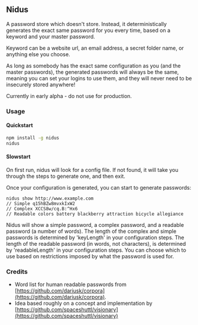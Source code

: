 ## Nidus

A password store which doesn't store. Instead, it deterministically generates the exact same password for you every time, based on a keyword and your master password.

Keyword can be a website url, an email address, a secret folder name, or anything else you choose.

As long as somebody has the exact same configuration as you (and the master passwords), the generated passwords will always be the same, meaning you can set your logins to use them, and they will never need to be insecurely stored anywhere!

Currently in early alpha - do not use for production.

### Usage

#### Quickstart

```bash
npm install -g nidus
nidus
```

#### Slowstart

On first run, nidus will look for a config file. If not found, it will take you through the steps to generate one,
and then exit.

Once your configuration is generated, you can start to generate passwords:

```
nidus show http://www.example.com
// Simple q15hBZw8mvxkIxW2
// Complex XCCS8w/cq.B:^Hx6
// Readable colors battery blackberry attraction bicycle allegiance
```

Nidus will show a simple password, a complex password, and a readable password (a number of words).
The length of the complex and simple passwords is determined by 'keyLength' in your configuration steps.
The length of the readable password (in words, not characters), is determined by 'readableLength' in your configuration steps.
You can choose which to use based on restrictions imposed by what the password is used for.

### Credits

* Word list for human readable passwords from [https://github.com/dariusk/corpora](https://github.com/dariusk/corpora).
* Idea based roughly on a concept and implementation by [https://github.com/spaceshuttl/visionary](https://github.com/spaceshuttl/visionary)